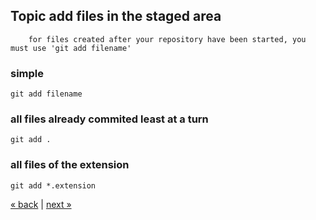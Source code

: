 ## Topic add files in the staged area
```
    for files created after your repository have been started, you must use 'git add filename'
```

### simple
    git add filename
### all files already commited least at a turn
    git add .
### all files of the extension
    git add *.extension
    
[&laquo; back](https://github.com/MRCardoso/git-code/blob/master/topics/basic.md) |
[next &raquo;](https://github.com/MRCardoso/git-code/blob/master/topics/commit.md) 
